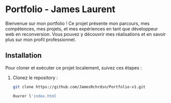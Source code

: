 # Portfolio - James Laurent

Bienvenue sur mon portfolio ! Ce projet présente mon parcours, mes compétences, mes projets, et mes expériences en tant que développeur web en reconversion. Vous pouvez y découvrir mes réalisations et en savoir plus sur mon profil professionnel.


## Installation

Pour cloner et exécuter ce projet localement, suivez ces étapes :

1. Clonez le repository :
   ```bash
   git clone https://github.com/JamesRchrdsn/Portfolio-v1.git

   Ouvrer l'index.html
